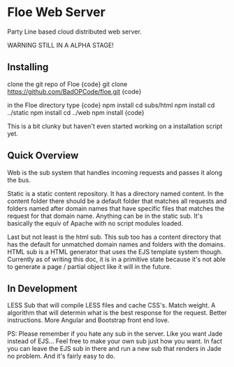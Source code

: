 # Floe Web Server
Party Line based cloud distributed web server.

WARNING STILL IN A ALPHA STAGE!

Installing
----------
clone the git repo of Floe
{code}
git clone https://github.com/BadOPCode/floe.git
{code}

in the Floe directory type
{code}
npm install
cd subs/html
npm install
cd ../static
npm install
cd ../web
npm install
{code}

This is a bit clunky but haven't even started working on a installation script yet.


Quick Overview
--------------

Web is the sub system that handles incoming requests and passes it along the bus.

Static is a static content repository.  It has a directory named content.  In the content folder there should be a default folder that matches all requests and folders named after domain names that have specific files that matches the request for that domain name.  Anything can be in the static sub.  It's basically the equiv of Apache with no script modules loaded.

Last but not least is the html sub.  This sub too has a content directory that has the default for unmatched domain names and folders with the domains.  HTML sub is a HTML generator that uses the EJS template system though.  Currently as of writing this doc, it is in a primitive state because it's not able to generate a page / partial object like it will in the future.

In Development
--------------
LESS Sub that will compile LESS files and cache CSS's.
Match weight.  A algorithm that will determin what is the best response for the request.
Better instructions.
More Angular and Bootstrap front end love.  

PS: Please remember if you hate any sub in the server.  Like you want Jade instead of EJS...  Feel free to make your own sub just how you want.  In fact you can leave the EJS sub in there and run a new sub that renders in Jade no problem.  And it's fairly easy to do.

